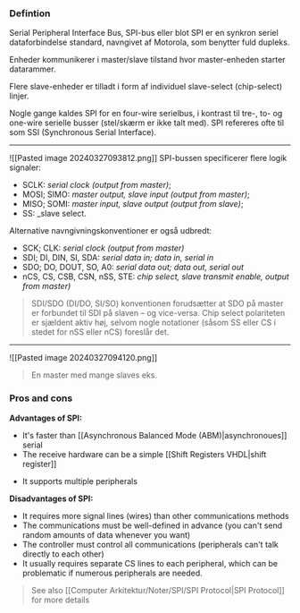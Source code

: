 
### Defintion
Serial Peripheral Interface Bus, SPI-bus eller blot SPI er en synkron seriel dataforbindelse standard, navngivet af Motorola, som benytter fuld dupleks.

Enheder kommunikerer i master/slave tilstand hvor master-enheden starter datarammer. 

Flere slave-enheder er tilladt i form af individuel slave-select (chip-select) linjer. 

Nogle gange kaldes SPI for en four-wire serielbus, i kontrast til tre-, to- og one-wire serielle busser (stel/skærm er ikke talt med). 
SPI refereres ofte til som SSI (Synchronous Serial Interface). 
***

![[Pasted image 20240327093812.png]]
SPI-bussen specificerer flere logik signaler:
- SCLK: _serial clock (output from master)_;
- MOSI; SIMO: _master output, slave input (output from master)_;
- MISO; SOMI: _master input, slave output (output from slave)_;
- SS: _slave select.

Alternative navngivningskonventioner er også udbredt:
- SCK; CLK: _serial clock (output from master)_
- SDI; DI, DIN, SI, SDA: _serial data in; data in, serial in_
- SDO; DO, DOUT, SO, A0: _serial data out; data out, serial out_
- nCS, CS, CSB, CSN, nSS, STE: _chip select, slave transmit enable, output from master)_

>SDI/SDO (DI/DO, SI/SO) konventionen forudsætter at SDO på master er forbundet til SDI på slaven – og vice-versa. 
>Chip select polariteten er sjældent aktiv høj, selvom nogle notationer (såsom SS eller CS i stedet for nSS eller nCS) foreslår det.
***

![[Pasted image 20240327094120.png]]
>En master med mange slaves eks.

### Pros and cons
 **Advantages of SPI:**
* It's faster than [[Asynchronous Balanced Mode (ABM)|asynchronoues]] serial
* The receive hardware can be a simple [[Shift Registers VHDL|shift register]]
- It supports multiple peripherals

**Disadvantages of SPI:**
- It requires more signal lines (wires) than other communications methods
- The communications must be well-defined in advance (you can't send random amounts of data whenever you want)
- The controller must control all communications (peripherals can't talk directly to each other)
- It usually requires separate CS lines to each peripheral, which can be problematic if numerous peripherals are needed.

> See also [[Computer Arkitektur/Noter/SPI/SPI Protocol|SPI Protocol]] for more details